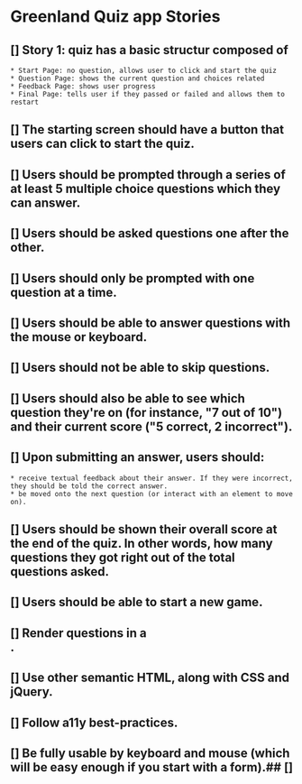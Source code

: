 # Greenland Quiz app Stories


## [] Story 1: quiz has a basic structur composed of
	
	* Start Page: no question, allows user to click and start the quiz
	* Question Page: shows the current question and choices related
	* Feedback Page: shows user progress
	* Final Page: tells user if they passed or failed and allows them to restart

## [] The starting screen should have a button that users can click to start the quiz.
## [] Users should be prompted through a series of at least 5 multiple choice questions which they can answer.
## [] Users should be asked questions one after the other.
## [] Users should only be prompted with one question at a time.
## [] Users should be able to answer questions with the mouse or keyboard.
## [] Users should not be able to skip questions.
## [] Users should also be able to see which question they're on (for instance, "7 out of 10") and their current score ("5 correct, 2 incorrect").
## [] Upon submitting an answer, users should:
	
	* receive textual feedback about their answer. If they were incorrect, they should be told the correct answer.
	* be moved onto the next question (or interact with an element to move on).

## [] Users should be shown their overall score at the end of the quiz. In other words, how many questions they got right out of the total questions asked.

## [] Users should be able to start a new game.
## [] Render questions in a <form>.

## [] Use other semantic HTML, along with CSS and jQuery.

## [] Follow a11y best-practices.

## [] Be fully usable by keyboard and mouse (which will be easy enough if you start with a form).## [] 